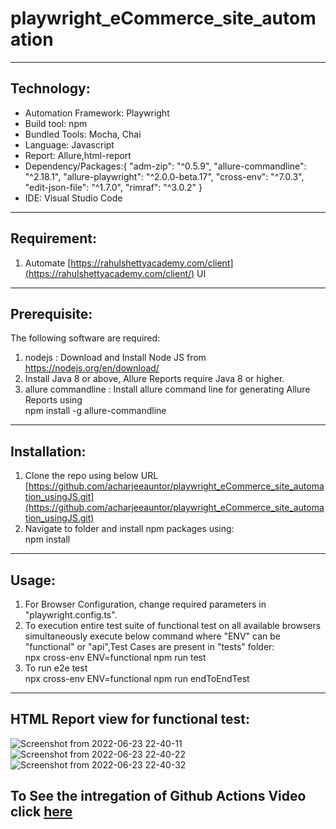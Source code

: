 # playwright_eCommerce_site_automation

-----------------------------------------------------------
## Technology: <br>
* Automation Framework: Playwright <br>
* Build tool: npm <br>
* Bundled Tools: Mocha, Chai
* Language: Javascript <br>
* Report: Allure,html-report <br>
* Dependency/Packages:{
    "adm-zip": "^0.5.9",
    "allure-commandline": "^2.18.1",
    "allure-playwright": "^2.0.0-beta.17",
    "cross-env": "^7.0.3",
    "edit-json-file": "^1.7.0",
    "rimraf": "^3.0.2"
} <br>
* IDE: Visual Studio Code <br>

----------------------------------------------------------

## Requirement:<br>
1. Automate [https://rahulshettyacademy.com/client](https://rahulshettyacademy.com/client/) UI

----------------------------------------------------------

## Prerequisite:
The following software are required:

1. nodejs : Download and Install Node JS from<br>
    https://nodejs.org/en/download/<br>
2. Install Java 8 or above, Allure Reports require Java 8 or higher.<br>
3. allure commandline : Install allure command line for generating Allure Reports using<br>
    npm install -g allure-commandline<br>
    
----------------------------------------------------------

## Installation:
1. Clone the repo using below URL<br>
  [https://github.com/acharjeeauntor/playwright_eCommerce_site_automation_usingJS.git](https://github.com/acharjeeauntor/playwright_eCommerce_site_automation_usingJS.git)<br>
2. Navigate to folder and install npm packages using:<br>
  npm install<br>

----------------------------------------------------------

## Usage:
1. For Browser Configuration, change required parameters in "playwright.config.ts".<br>
2. To execution entire test suite of functional test on all available browsers simultaneously execute below command where "ENV" can be "functional" or "api",Test Cases are present in "tests" folder:<br>
    npx cross-env ENV=functional npm run test<br>
3. To run e2e test<br>
    npx cross-env ENV=functional npm run endToEndTest<br>

----------------------------------------------------------
## HTML Report view for functional test:
![Screenshot from 2022-06-23 22-40-11](https://user-images.githubusercontent.com/38497405/175352119-6f410436-c5d3-4907-b69c-40af70cc07cc.png)
![Screenshot from 2022-06-23 22-40-22](https://user-images.githubusercontent.com/38497405/175352132-8df38134-219b-4f9d-b348-bd0284581a51.png)
![Screenshot from 2022-06-23 22-40-32](https://user-images.githubusercontent.com/38497405/175352155-6bbbcf93-5178-421f-b77c-99b536e00dab.png)

## To See the intregation of Github Actions Video click [here](https://youtu.be/5b3cAz5THr8)
